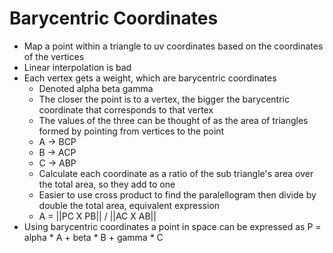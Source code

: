 # Barycentric Coordinates
* Map a point within a triangle to uv coordinates based on the coordinates of the vertices
* Linear interpolation is bad
* Each vertex gets a weight, which are barycentric coordinates
    * Denoted alpha beta gamma
    * The closer the point is to a vertex, the bigger the barycentric coordinate
    that corresponds to that vertex
    * The values of the three can be thought of as the area of triangles formed 
    by pointing from vertices to the point
    * A -> BCP
    * B -> ACP
    * C -> ABP
    * Calculate each coordinate as a ratio of the sub triangle's area over the 
    total area, so they add to one
    * Easier to use cross product to find the paralellogram then divide by double 
    the total area, equivalent expression
    * A = ||PC X PB|| / ||AC X AB||
* Using barycentric coordinates a point in space can be expressed as
P = alpha * A + beta * B + gamma * C
